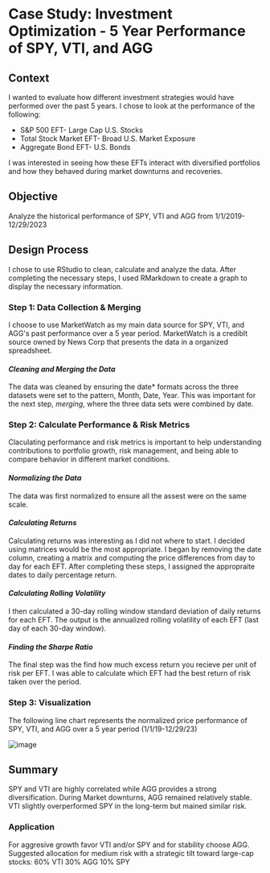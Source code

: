 # Case Study: Investment Optimization - 5 Year Performance of SPY, VTI, and AGG
## Context 
I wanted to evaluate how different investment strategies would have performed over the past 5 years. I chose to look at the performance of the following:  
- S&P 500 EFT- Large Cap U.S. Stocks
- Total Stock Market EFT- Broad U.S. Market Exposure
- Aggregate Bond EFT- U.S. Bonds
  
I was interested in seeing how these EFTs interact with diversified portfolios and how they behaved during market downturns and recoveries.

## Objective 
Analyze the historical performance of SPY, VTI and AGG from 1/1/2019-12/29/2023 

## Design Process
I chose to use RStudio to clean, calculate and analyze the data. After completing the necessary steps, I used RMarkdown to create a graph to display the necessary information. 

### Step 1: Data Collection & Merging
I choose to use MarketWatch as my main data source for SPY, VTI, and AGG's past performance over a 5 year period. MarketWatch is a crediblt source owned by News Corp that presents the data in a organized spreadsheet. 

#### *Cleaning and Merging the Data*
The data was cleaned by ensuring the date* formats across the three datasets were set to the pattern, Month, Date, Year. This was important for the next step, *merging*, where the three data sets were combined by date.  

### Step 2: Calculate Performance & Risk Metrics
Claculating performance and risk metrics is important to help understanding contributions to portfolio growth, risk management, and being able to compare behavior in different market conditions.

#### *Normalizing the Data*
The data was first normalized to ensure all the assest were on the same scale. 

#### *Calculating Returns*
Calculating returns was interesting as I did not where to start. I decided using matrices would be the most appropriate. I began by removing the date column, creating a matrix and computing the price differences from day to day for each EFT. After completing these steps, I assigned the appropraite dates to daily percentage return. 

#### *Calculating Rolling Volatility*
I then calculated a 30-day rolling window standard deviation of daily returns for each EFT. The output is the annualized rolling volatility of each EFT (last day of each 30-day window).  

#### *Finding the Sharpe Ratio*
The final step was the find how much excess return you recieve per unit of risk per EFT. I was able to calculate which EFT had the best return of risk taken over the period. 


### Step 3: Visualization
The following line chart represents the normalized price performance of SPY, VTI, and AGG over a 5 year period (1/1/19-12/29/23)

![image](https://github.com/user-attachments/assets/c617067a-0d89-4955-ad0e-ff7b604def99)


## Summary
SPY and VTI are highly correlated while AGG provides a strong diversification. During Market downturns, AGG remained relatively stable. VTI slightly overperformed SPY in the long-term but mained similar risk. 

### Application
For aggresive growth favor VTI and/or SPY and for stability choose AGG.
Suggested allocation for medium risk with a strategic tilt toward large-cap stocks: 
60% VTI 
30% AGG 
10% SPY 


